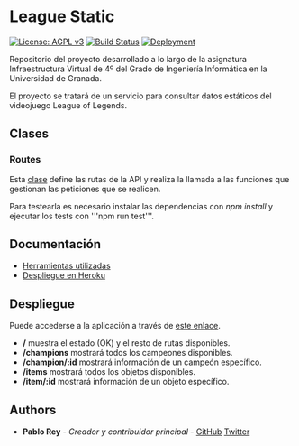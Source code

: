 # League Static

[![License: AGPL v3](https://img.shields.io/badge/License-AGPL%20v3-blue.svg)](https://www.gnu.org/licenses/agpl-3.0)
[![Build Status](https://travis-ci.org/PFeynman/proyecto-iv.svg?branch=master)](https://travis-ci.org/PFeynman/proyecto-iv)
[![Deployment](https://www.herokucdn.com/deploy/button.svg)](https://league-static.herokuapp.com/)

Repositorio del proyecto desarrollado a lo largo de la asignatura Infraestructura Virtual de 4º del Grado de Ingeniería Informática en la Universidad de Granada.

El proyecto se tratará de un servicio para consultar datos estáticos del videojuego League of Legends.

## Clases

### Routes

Esta [clase](https://github.com/PFeynman/proyecto-iv/blob/master/src/routes/routeProvider.ts) define las rutas de la API y realiza la llamada a las funciones que gestionan las peticiones que se realicen.

Para testearla es necesario instalar las dependencias con _npm install_ y ejecutar los tests con '''npm run test'''.

## Documentación
* [Herramientas utilizadas](https://github.com/PFeynman/proyecto-iv/blob/master/doc/herramientas.md)
* [Despliegue en Heroku](https://github.com/PFeynman/proyecto-iv/blob/master/doc/despliegue.md)

## Despliegue
Puede accederse a la aplicación a través de [este enlace](https://league-static.herokuapp.com/).
* **/** muestra el estado (OK) y el resto de rutas disponibles.
* **/champions** mostrará todos los campeones disponibles.
* **/champion/:id** mostrará información de un campeón específico.
* **/items** mostrará todos los objetos disponibles.
* **/item/:id** mostrará información de un objeto específico.

## Authors

* __Pablo Rey__ - _Creador y contribuidor principal_ - [GitHub](https://github.com/PFeynman) [Twitter](https://twitter.com/PabloRPedrosa)
